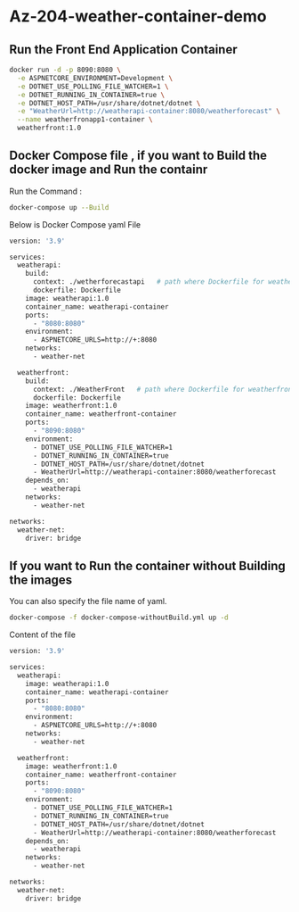 # Az-204-weather-container-demo





## Run the Front End Application Container

```bash
docker run -d -p 8090:8080 \
  -e ASPNETCORE_ENVIRONMENT=Development \
  -e DOTNET_USE_POLLING_FILE_WATCHER=1 \
  -e DOTNET_RUNNING_IN_CONTAINER=true \
  -e DOTNET_HOST_PATH=/usr/share/dotnet/dotnet \
  -e "WeatherUrl=http://weatherapi-container:8080/weatherforecast" \
  --name weatherfronapp1-container \
  weatherfront:1.0
```


## Docker Compose file , if you want to Build the docker image and Run the containr

Run the Command  : 

```bash
docker-compose up --Build
```
Below is Docker  Compose yaml File

```bash
version: '3.9'

services:
  weatherapi:
    build:
      context: ./wetherforecastapi   # path where Dockerfile for weatherapi exists
      dockerfile: Dockerfile
    image: weatherapi:1.0
    container_name: weatherapi-container
    ports:
      - "8080:8080"
    environment:
      - ASPNETCORE_URLS=http://+:8080
    networks:
      - weather-net

  weatherfront:
    build:
      context: ./WeatherFront   # path where Dockerfile for weatherfront exists
      dockerfile: Dockerfile
    image: weatherfront:1.0
    container_name: weatherfront-container
    ports:
      - "8090:8080"
    environment:
      - DOTNET_USE_POLLING_FILE_WATCHER=1
      - DOTNET_RUNNING_IN_CONTAINER=true
      - DOTNET_HOST_PATH=/usr/share/dotnet/dotnet
      - WeatherUrl=http://weatherapi-container:8080/weatherforecast
    depends_on:
      - weatherapi
    networks:
      - weather-net

networks:
  weather-net:
    driver: bridge
```


## If you want to Run the container without Building the images 

You can also specify the file name of yaml.

```bash
docker-compose -f docker-compose-withoutBuild.yml up -d
```
Content of the file 

```bash
version: '3.9'

services:
  weatherapi:
    image: weatherapi:1.0
    container_name: weatherapi-container
    ports:
      - "8080:8080"
    environment:
      - ASPNETCORE_URLS=http://+:8080
    networks:
      - weather-net

  weatherfront:
    image: weatherfront:1.0
    container_name: weatherfront-container
    ports:
      - "8090:8080"
    environment:
      - DOTNET_USE_POLLING_FILE_WATCHER=1
      - DOTNET_RUNNING_IN_CONTAINER=true
      - DOTNET_HOST_PATH=/usr/share/dotnet/dotnet
      - WeatherUrl=http://weatherapi-container:8080/weatherforecast
    depends_on:
      - weatherapi
    networks:
      - weather-net

networks:
  weather-net:
    driver: bridge
```
